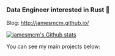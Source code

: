### Data Engineer interested in Rust 🦀

Blog: http://jamesmcm.github.io/

[![jamesmcm's Github stats](https://github-readme-stats.vercel.app/api?username=jamesmcm)](https://github.com/anuraghazra/github-readme-stats)

You can see my main projects below:

<!--
**jamesmcm/jamesmcm** is a ✨ _special_ ✨ repository because its `README.md` (this file) appears on your GitHub profile.

Here are some ideas to get you started:

- 🔭 I’m currently working on ...
- 🌱 I’m currently learning ...
- 👯 I’m looking to collaborate on ...
- 🤔 I’m looking for help with ...
- 💬 Ask me about ...
- 📫 How to reach me: ...
- 😄 Pronouns: ...
- ⚡ Fun fact: ...
-->
